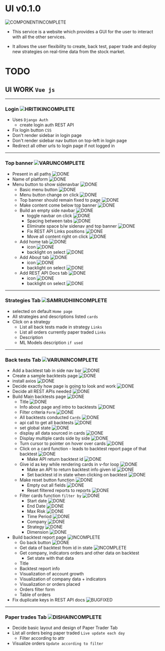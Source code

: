 # UI v0.1.0

![COMPONENTINCOMPLETE]

- This service is a website which provides a GUI for the user to interact with all the other services.

- It allows the user flexibility to create, back test, paper trade and deploy new strategies on real-time data from the stock market.

# TODO

## UI WORK `Vue js`

---

### Login ![HRITIKINCOMPLETE]

- Uses `Django Auth`
  - create login auth REST API
- Fix login button `CSS`
- Don't render sidebar in login page
- Don't render sidebar nav button on top-left in login page
- Redirect all other urls to login page if not logged in

---

### Top banner ![VARUNCOMPLETE]

- Present in all paths ![DONE]
- Name of platform ![DONE]
- Menu button to show sidenavbar ![DONE]
  - Basic menu button ![DONE]
  - Menu button change on click ![DONE]
  - Top banner should remain fixed to page ![DONE]
  - Make content come below top banner ![DONE]
  - Build an empty side navbar ![DONE]
    - toggle navbar on click ![DONE]
    - Spacing between tabs ![DONE]
    - Eliminate space b/w sidenav and top banner ![DONE]
    - Fix REST API Links positions ![DONE]
    - Move all content right on click ![DONE]
  - Add home tab ![DONE]
    - icon ![DONE]
    - backlight on select ![DONE]
  - Add About tab ![DONE]
    - icon ![DONE]
    - backlight on select ![DONE]
  - Add REST API Docs tab ![DONE]
    - icon ![DONE]
    - backlight on select ![DONE]

---

### Strategies Tab ![SAMRUDHIINCOMPLETE]

- selected on default `Home page`
- All strategies and descriptions listed `cards`
- Click on a strategy
  - List all back tests made in strategy `Links`
  - List all orders currently paper traded `Links`
  <!-- - Visualizations `Update each min` `Toggle b/w companies`
    - Company data
    - Indicators
    - Live orders
    - Visualization of past orders of strategy
    - Visualization of model predictions `if any` -->
  - Description
  - ML Models description `if used`

---

### Back tests Tab ![VARUNINCOMPLETE]

- Add a backtest tab in side nav bar ![DONE]
- Create a sample backtests page ![DONE]
- install axios ![DONE]
- Decide exactly how page is going to look and work ![DONE]
- Decide all REST APIs needed ![DONE]
- Build Main backtests page ![DONE]
  - Title ![DONE]
  - Info about page and intro to backtests ![DONE]
  - Filter criteria `Form` ![DONE]
  - All backtests conducted `Cards` ![DONE]
  - api call to get all backtests ![DONE]
  - set global state ![DONE]
  - display all data sourced in cards ![DONE]
  - Display multiple cards side by side ![DONE]
  - Turn cursor to pointer on hover over cards ![DONE]
  - Click on a card function - leads to backtest report page of that backtest ![DONE]
    - Make API return backtest id ![DONE]
  - Give id as key while rendering cards in v-for loop ![DONE]
    - Make an API to return backtest info given id ![DONE]
    - Set backtest id in state when clicking on backtest ![DONE]
  - Make reset button function ![DONE]
	- Empty out all fields ![DONE]
	- Reset filtered reports to reports ![DONE]
  - Filter cards function `filter by` ![DONE]
    - Start date ![DONE]
    - End Date ![DONE]
    - Max Risk ![DONE]
    - Time Period ![DONE]
    - Company ![DONE]
    - Strategy ![DONE]
    - Dimension ![DONE]
- Build backtest report page ![INCOMPLETE]
  - Go back button ![DONE]
  - Get data of backtest from id in state ![INCOMPLETE]
  - Get company, indicators orders and other data on backtest
    - Set state with that data
  - Title
  - Backtest report info
  - Visualization of account growth
  - Visualization of company data + indicators
  - Visualization or orders placed
  - Orders filter form
  - Table of orders
- Fix duplicate keys in REST API docs ![BUGFIXED]

---

### Paper trades Tab ![DISHAINCOMPLETE]

- Decide basic layout and design of Paper Trader Tab
- List all orders being paper traded `Live update each day`
  - Filter according to attr
- Visualize orders `Update according to filter`

[done]: https://img.shields.io/badge/DONE-brightgreen
[incomplete]: https://img.shields.io/badge/INCOMPLETE-red
[varunincomplete]: https://img.shields.io/badge/VARUN-INCOMPLETE-red
[varuncomplete]: https://img.shields.io/badge/VARUN-COMPLETE-brightgreen
[dishaincomplete]: https://img.shields.io/badge/DISHA-INCOMPLETE-red
[dishacomplete]: https://img.shields.io/badge/DISHA-COMPLETE-brightgreen
[samrudhiincomplete]: https://img.shields.io/badge/SAMRUDHI-INCOMPLETE-red
[samrudhicomplete]: https://img.shields.io/badge/SAMRUDHI-COMPLETE-brightgreen
[hritikincomplete]: https://img.shields.io/badge/HRITIK-INCOMPLETE-red
[hritikcomplete]: https://img.shields.io/badge/HRITIK-COMPLETE-brightgreen
[bug]: https://img.shields.io/badge/BUG-red
[bugfixed]: https://img.shields.io/badge/BUG-FIXED-brightgreen
[featureincomplete]: https://img.shields.io/badge/FEATURE-INCOMPLETE-red
[featurecomplete]: https://img.shields.io/badge/FEATURE-COMPLETE-brightgreen
[componentincomplete]: https://img.shields.io/badge/COMPONENT-INCOMPLETE-red
[componentcomplete]: https://img.shields.io/badge/COMPONENT-COMPLETE-brightgreen
[meetingincomplete]: https://img.shields.io/badge/MEETING-INCOMPLETE-red
[docincomplete]: https://img.shields.io/badge/DOC-INCOMPLETE-red
[doccomplete]: https://img.shields.io/badge/DOC-COMPLETE-brightgreen
